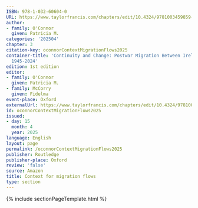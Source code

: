 ```yaml
---
ISBN: 978-1-032-60604-0
URL: https://www.taylorfrancis.com/chapters/edit/10.4324/9781003459859-4/context-migration-flows-patricia-connor
author:
- family: O'Connor
  given: Patricia M.
categories: '202504'
chapter: 3
citation-key: oconnorContextMigrationFlows2025
container-title: 'Continuity and Change: Postwar Migration Between Ireland and Australia
  1945-2024'
edition: 1st edition
editor:
- family: O'Connor
  given: Patricia M.
- family: McCorry
  given: Fidelma
event-place: Oxford
externalUrl: https://www.taylorfrancis.com/chapters/edit/10.4324/9781003459859-4/context-migration-flows-patricia-connor
id: oconnorContextMigrationFlows2025
issued:
- day: 15
  month: 4
  year: 2025
language: English
layout: page
permalink: /oconnorContextMigrationFlows2025
publisher: Routledge
publisher-place: Oxford
review: 'false'
source: Amazon
title: Context for migration flows
type: section
---
```

{% include sectionPageTemplate.html %}